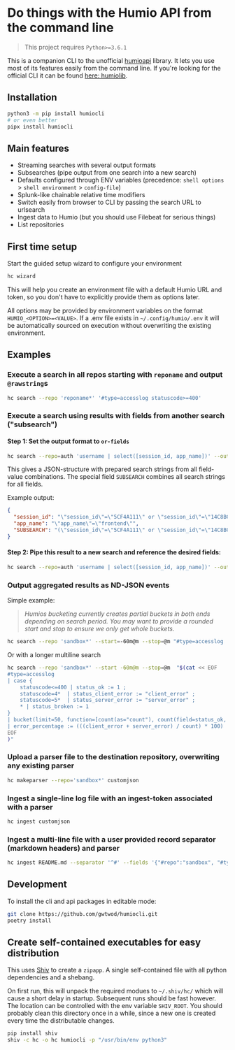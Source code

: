 # Do things with the Humio API from the command line

> This project requires `Python>=3.6.1`

This is a companion CLI to the unofficial [humioapi](https://github.com/gwtwod/humioapi) library. It lets you use most of its features easily from the command line. If you're looking for the official CLI it can be found [here: humiolib](https://github.com/humio/python-humio).

## Installation

```bash
python3 -m pip install humiocli
# or even better
pipx install humiocli
```

## Main features

* Streaming searches with several output formats
* Subsearches (pipe output from one search into a new search)
* Defaults configured through ENV variables (precedence: `shell options` > `shell environment` > `config-file`)
* Splunk-like chainable relative time modifiers
* Switch easily from browser to CLI by passing the search URL to urlsearch
* Ingest data to Humio (but you should use Filebeat for serious things)
* List repositories

## First time setup

Start the guided setup wizard to configure your environment

```bash
hc wizard
```

This will help you create an environment file with a default Humio URL and token, so you don't have to explicitly provide them as options later.

All options may be provided by environment variables on the format
`HUMIO_<OPTION>=<VALUE>`. If a .env file exists in `~/.config/humio/.env` it
will be automatically sourced on execution without overwriting the
existing environment.

## Examples

### Execute a search in all repos starting with `reponame` and output `@rawstring`s

```bash
hc search --repo 'reponame*' '#type=accesslog statuscode>=400'
```

### Execute a search using results with fields from another search ("subsearch")

#### Step 1: Set the output format to `or-fields`

```bash
hc search --repo=auth 'username | select([session_id, app_name])' --outformat=or-fields | jq '.'
```

This gives a JSON-structure with prepared search strings from all field-value combinations. The special field `SUBSEARCH` combines all search strings for all fields.

Example output:

```json
{
  "session_id": "\"session_id\"=\"5CF4A111\" or \"session_id\"=\"14C8BCEA\"",
  "app_name": "\"app_name\"=\"frontend\"",
  "SUBSEARCH": "(\"session_id\"=\"5CF4A111\" or \"session_id\"=\"14C8BCEA\") and (\"app_name\"=\"frontend\")"
}
```

#### Step 2: Pipe this result to a new search and reference the desired fields:

```bash
hc search --repo=auth 'username | select([session_id, app_name])' --outformat=or-fields | hc --repo=frontend '#type=accesslog {{session_id}}'
```

### Output aggregated results as ND-JSON events

Simple example:

> _Humios bucketing currently creates partial buckets in both ends depending on search period. You may want to provide a rounded start and stop to ensure we only get whole buckets._

```bash
hc search --repo 'sandbox*' --start=-60m@m --stop=@m "#type=accesslog | timechart(span=1m, series=statuscode)"
```

Or with a longer multiline search

```bash
hc search --repo 'sandbox*' --start -60m@m --stop=@m  "$(cat << EOF
#type=accesslog
| case {
    statuscode<=400 | status_ok := 1 ;
    statuscode=4*  | status_client_error := "client_error" ;
    statuscode=5*  | status_server_error := "server_error" ;
    * | status_broken := 1
}
| bucket(limit=50, function=[count(as="count"), count(field=status_ok, as="ok"), count(field=status_client_error, as="client_error"), count(field=status_server_error, as="server_error")])
| error_percentage := (((client_error + server_error) / count) * 100)
EOF
)"
```

### Upload a parser file to the destination repository, overwriting any existing parser

```bash
hc makeparser --repo='sandbox*' customjson
```

### Ingest a single-line log file with an ingest-token associated with a parser

```bash
hc ingest customjson
```

### Ingest a multi-line file with a user provided record separator (markdown headers) and parser

```bash
hc ingest README.md --separator '^#' --fields '{"#repo":"sandbox", "#type":"markdown", "@host":"localhost"}'
```

## Development

To install the cli and api packages in editable mode:

```bash
git clone https://github.com/gwtwod/humiocli.git
poetry install
```

## Create self-contained executables for easy distribution

This uses [Shiv](https://github.com/linkedin/shiv) to create a `zipapp`. A single self-contained file with all python dependencies and a shebang.

On first run, this will unpack the required modues to `~/.shiv/hc/` which will cause a short delay in startup. Subsequent runs should be fast however. The location can be controlled with the env variable `SHIV_ROOT`. You should probably clean this directory once in a while, since a new one is created every time the distributable changes.

```bash
pip install shiv
shiv -c hc -o hc humiocli -p "/usr/bin/env python3"
```
